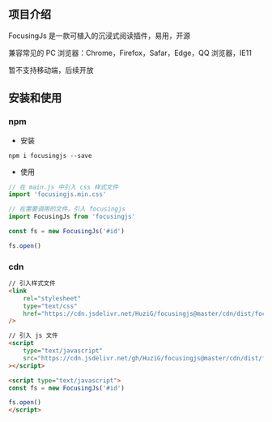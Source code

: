 ## 项目介绍

FocusingJs 是一款可植入的沉浸式阅读插件，易用，开源

[//]: # ([试试看]&#40;https://spacingjs.com&#41;)

[//]: # (![]&#40;screenshot.png&#41;)

兼容常见的 PC 浏览器：Chrome，Firefox，Safar，Edge，QQ 浏览器，IE11

暂不支持移动端，后续开放

## 安装和使用

### npm
- 安装
```
npm i focusingjs --save
```
- 使用
```js
// 在 main.js 中引入 css 样式文件
import 'focusingjs.min.css'

// 在需要调用的文件，引入 focusingjs
import FocusingJs from 'focusingjs'

const fs = new FocusingJs('#id')

fs.open()
```

### cdn
```html
// 引入样式文件
<link 
    rel="stylesheet" 
    type="text/css" 
    href="https://cdn.jsdelivr.net/HuziG/focusingjs@master/cdn/dist/focusingjs.min.css"
/>

// 引入 js 文件
<script 
    type="text/javascript" 
    src="https://cdn.jsdelivr.net/gh/HuziG/focusingjs@master/cdn/dist/focusingjs.min.css"
></script>

<script type="text/javascript">
const fs = new FocusingJs('#id')

fs.open()
</script>  
```

[//]: # (# 安装视频)

[//]: # (可以通过视频，更加直观地去学习使用)
